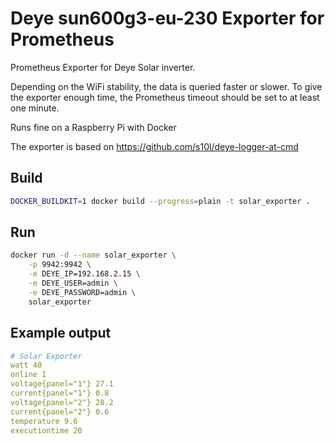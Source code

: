 # Deye sun600g3-eu-230 Exporter for Prometheus

Prometheus Exporter for Deye Solar inverter. 

Depending on the WiFi stability, the data is queried faster or slower. To give the exporter enough time, the Prometheus timeout should be set to at least one minute.

Runs fine on a Raspberry Pi with Docker

The exporter is based on https://github.com/s10l/deye-logger-at-cmd

## Build

```sh
DOCKER_BUILDKIT=1 docker build --progress=plain -t solar_exporter .
```

## Run

```sh
docker run -d --name solar_exporter \
    -p 9942:9942 \
    -e DEYE_IP=192.168.2.15 \
    -e DEYE_USER=admin \
    -e DEYE_PASSWORD=admin \
    solar_exporter
```

## Example output

```yml
# Solar Exporter
watt 40
online 1
voltage{panel="1"} 27.1
current{panel="1"} 0.8
voltage{panel="2"} 28.2
current{panel="2"} 0.6
temperature 9.6
executiontime 20
```
